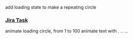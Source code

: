 add loading state to make a repeating circle

### [Jira Task](https://avonnicreator.atlassian.net/browse/ABC-475)

animate loading circle, from 1 to 100
animate text with . .. ...